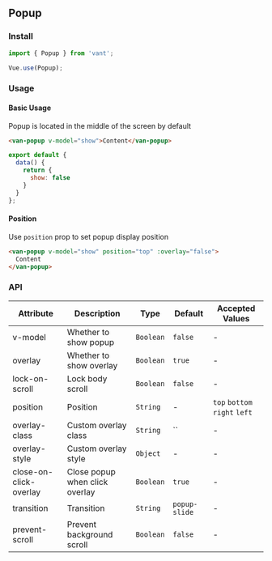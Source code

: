 ## Popup

### Install
``` javascript
import { Popup } from 'vant';

Vue.use(Popup);
```

### Usage

#### Basic Usage
Popup is located in the middle of the screen by default

```html
<van-popup v-model="show">Content</van-popup>
```

```javascript
export default {
  data() {
    return {
      show: false
    }
  }
};
```

#### Position
Use `position` prop to set popup display position

```html
<van-popup v-model="show" position="top" :overlay="false">
  Content
</van-popup>
```

### API

| Attribute | Description | Type | Default | Accepted Values |
|-----------|-----------|-----------|-------------|-------------|
| v-model | Whether to show popup | `Boolean` | `false` | - |
| overlay | Whether to show overlay | `Boolean` | `true` | - |
| lock-on-scroll | Lock body scroll | `Boolean` | `false` | - |
| position | Position | `String` | - | `top` `bottom` `right` `left` |
| overlay-class | Custom overlay class | `String` | `` | - |
| overlay-style | Custom overlay style | `Object` | - | - |
| close-on-click-overlay | Close popup when click overlay | `Boolean` | `true` | - |
| transition | Transition | `String` | `popup-slide` | - |
| prevent-scroll | Prevent background scroll | `Boolean` | `false` | - |
